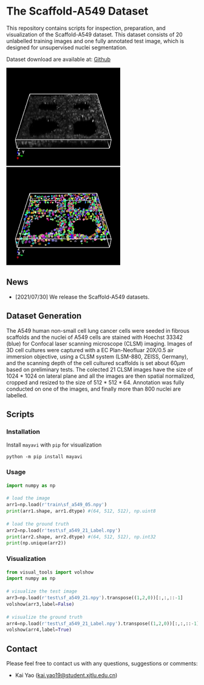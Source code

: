 # The Scaffold-A549 Dataset

This repository contains scripts for inspection, preparation, and visualization of the Scaffold-A549 dataset. This  dataset consists of 20 unlabelled training images and one fully annotated test image, which is designed for unsupervised nuclei segmentation.

Dataset download are available at:  [Github](https://github.com/Kaiseem/Scaffold-A549/releases/download/v1.0/scaffold_a549.zip)

<img src='Imgs/image.gif' width=300>  <img src='Imgs/label.gif'  width=300>

## News
- [2021/07/30] We release the Scaffold-A549 datasets.

## Dataset Generation
The A549 human non-small cell lung cancer cells were seeded in fibrous scaffolds and the nuclei of A549 cells are stained with Hoechst 33342 (blue) for Confocal laser scanning microscope (CLSM) imaging. Images of 3D cell cultures were captured with a EC Plan-Neofluar 20X/0.5 air immersion objective, using a CLSM system (LSM-880, ZEISS, Germany), and the scanning depth of the cell cultured scaffolds is set about 60$\mu m$ based on preliminary tests. The colected 21 CLSM images have the size of 1024 * 1024 on lateral plane and all the images are then spatial normalized, cropped and resized to the size of 512 * 512 * 64. Annotation was fully conducted on one of the images, and finally more than 800 nuclei are labelled.

## Scripts

### Installation

Install `mayavi` with `pip` for visualization
```
python -m pip install mayavi
```
### Usage

````python
import numpy as np

# load the image
arr1=np.load(r'train\sf_a549_05.npy')
print(arr1.shape, arr1.dtype) #(64, 512, 512), np.uint8

# load the ground truth
arr2=np.load(r'test\sf_a549_21_Label.npy')
print(arr2.shape, arr2.dtype) #(64, 512, 512), np.int32
print(np.unique(arr2))
````

### Visualization

````python
from visual_tools import volshow
import numpy as np

# visualize the test image
arr3=np.load(r'test\sf_a549_21.npy').transpose((1,2,0))[:,:,::-1]
volshow(arr3,label=False)

# visualize the ground truth
arr4=np.load(r'test\sf_a549_21_Label.npy').transpose((1,2,0))[:,:,::-1]
volshow(arr4,label=True)
````

## Contact

Please feel free to contact us with any questions, suggestions or comments:

* Kai Yao  (kai.yao19@student.xjtlu.edu.cn)

